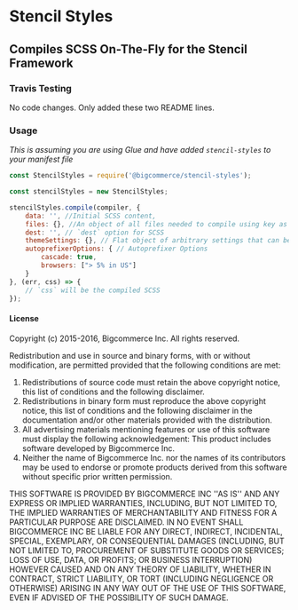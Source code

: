 # Stencil Styles
## Compiles SCSS On-The-Fly for the Stencil Framework

### Travis Testing
No code changes. Only added these two README lines.

### Usage
*This is assuming you are using Glue and have added `stencil-styles` to your manifest file*

```javascript
const StencilStyles = require('@bigcommerce/stencil-styles');

const stencilStyles = new StencilStyles;

stencilStyles.compile(compiler, {
    data: '', //Initial SCSS content,
    files: {}, //An object of all files needed to compile using key as the path name and val as the content
    dest: '', // `dest` option for SCSS
    themeSettings: {}, // Flat object of arbitrary settings that can be used by the stencil sass functions
    autoprefixerOptions: { // Autoprefixer Options
        cascade: true,
        browsers: ["> 5% in US"]
    }
}, (err, css) => {
    // `css` will be the compiled SCSS
});
```

#### License

Copyright (c) 2015-2016, Bigcommerce Inc.
All rights reserved.

Redistribution and use in source and binary forms, with or without
modification, are permitted provided that the following conditions are met:
1. Redistributions of source code must retain the above copyright
   notice, this list of conditions and the following disclaimer.
2. Redistributions in binary form must reproduce the above copyright
   notice, this list of conditions and the following disclaimer in the
   documentation and/or other materials provided with the distribution.
3. All advertising materials mentioning features or use of this software
   must display the following acknowledgement:
   This product includes software developed by Bigcommerce Inc.
4. Neither the name of Bigcommerce Inc. nor the
   names of its contributors may be used to endorse or promote products
   derived from this software without specific prior written permission.

THIS SOFTWARE IS PROVIDED BY BIGCOMMERCE INC ''AS IS'' AND ANY
EXPRESS OR IMPLIED WARRANTIES, INCLUDING, BUT NOT LIMITED TO, THE IMPLIED
WARRANTIES OF MERCHANTABILITY AND FITNESS FOR A PARTICULAR PURPOSE ARE
DISCLAIMED. IN NO EVENT SHALL BIGCOMMERCE INC BE LIABLE FOR ANY
DIRECT, INDIRECT, INCIDENTAL, SPECIAL, EXEMPLARY, OR CONSEQUENTIAL DAMAGES
(INCLUDING, BUT NOT LIMITED TO, PROCUREMENT OF SUBSTITUTE GOODS OR SERVICES;
LOSS OF USE, DATA, OR PROFITS; OR BUSINESS INTERRUPTION) HOWEVER CAUSED AND
ON ANY THEORY OF LIABILITY, WHETHER IN CONTRACT, STRICT LIABILITY, OR TORT
(INCLUDING NEGLIGENCE OR OTHERWISE) ARISING IN ANY WAY OUT OF THE USE OF THIS
SOFTWARE, EVEN IF ADVISED OF THE POSSIBILITY OF SUCH DAMAGE.
